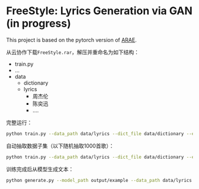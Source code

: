 # FreeStyle: Lyrics Generation via GAN (in progress)

This project is based on the pytorch version of [ARAE](https://github.com/jakezhaojb/ARAE/tree/master/pytorch).

从云协作下载`FreeStyle.rar`，解压并重命名为如下结构：
- train.py
- ...
- data
  + dictionary
  + lyrics
    + 周杰伦
    + 陈奕迅
    + ....

完整运行：
```bash
python train.py --data_path data/lyrics --dict_file data/dictionary --enc_grad_norm "" --no_earlystopping --batch_size 32
```

自动抽取数据子集（以下随机抽取1000首歌）：
```bash
python train.py --data_path data/lyrics --dict_file data/dictionary --enc_grad_norm "" --no_earlystopping --batch_size 32 --subset 1000
```

训练完成后从模型生成文本：
```bash
python generate.py --model_path output/example --data_path data/lyrics --dict_file data/dictionary
```